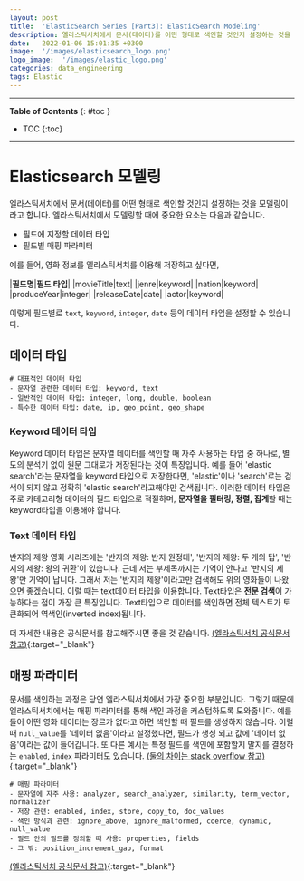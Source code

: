 ```yaml
---
layout: post
title:  'ElasticSearch Series [Part3]: ElasticSearch Modeling'
description: 엘라스틱서치에서 문서(데이터)를 어떤 형태로 색인할 것인지 설정하는 것을 모델링이라고 합니다. 엘라스틱서치에서 모델링할 때에 중요한 요소는 다음과 같습니다.
date:   2022-01-06 15:01:35 +0300
image:  '/images/elasticsearch_logo.png'
logo_image:  '/images/elastic_logo.png'
categories: data_engineering
tags: Elastic
---
```

---
**Table of Contents**
{: #toc }
*  TOC
{:toc}

---

# Elasticsearch 모델링
엘라스틱서치에서 문서(데이터)를 어떤 형태로 색인할 것인지 설정하는 것을 모델링이라고 합니다. 엘라스틱서치에서 모델링할 때에 중요한 요소는 다음과 같습니다.  

- 필드에 지정할 데이터 타입
- 필드별 매핑 파라미터

예를 들어, 영화 정보를 엘라스틱서치를 이용해 저장하고 싶다면,  

|__필드명__|__필드 타입__|
|movieTitle|text|
|jenre|keyword|
|nation|keyword|
|produceYear|integer|
|releaseDate|date|
|actor|keyword|

이렇게 필드별로 `text`, `keyword`, `integer`, `date` 등의 데이터 타입을 설정할 수 있습니다.

## 데이터 타입  

```
# 대표적인 데이터 타입
- 문자열 관련한 데이터 타입: keyword, text
- 일반적인 데이터 타입: integer, long, double, boolean
- 특수한 데이터 타입: date, ip, geo_point, geo_shape
```

### Keyword 데이터 타입
Keyword 데이터 타입은 문자열 데이터를 색인할 때 자주 사용하는 타입 중 하나로, 별도의 분석기 없이 원문 그대로가 저장된다는 것이 특징입니다. 예를 들어 'elastic search'라는 문자열을 keyword 타입으로 저장한다면, 'elastic'이나 'search'로는 검색이 되지 않고 정확히 'elastic search'라고해야만 검색됩니다. 이러한 데이터 타입은 주로 카테고리형 데이터의 필드 타입으로 적절하며, **문자열을 필터링, 정렬, 집계**할 때는 keyword타입을 이용해야 합니다.  

### Text 데이터 타입
반지의 제왕 영화 시리즈에는 '반지의 제왕: 반지 원정대', '반지의 제왕: 두 개의 탑', '반지의 제왕: 왕의 귀환'이 있습니다. 근데 저는 부제목까지는 기억이 안나고 '반지의 제왕'만 기억이 납니다. 그래서 저는 '반지의 제왕'이라고만 검색해도 위의 영화들이 나왔으면 좋겠습니다. 이럴 때는 text데이터 타입을 이용합니다. Text타입은 **전문 검색**이 가능하다는 점이 가장 큰 특징입니다. Text타입으로 데이터를 색인하면 전체 텍스트가 토큰화되어 역색인(inverted index)됩니다. 

더 자세한 내용은 공식문서를 참고해주시면 좋을 것 같습니다. [(엘라스틱서치 공식문서 참고)](https://www.elastic.co/guide/en/elasticsearch/reference/current/mapping-types.html){:target="_blank"}

## 매핑 파라미터
문서를 색인하는 과정은 당연 엘라스틱서치에서 가장 중요한 부분입니다. 그렇기 때문에 엘라스틱서치에서는 매핑 파라미터를 통해 색인 과정을 커스텀하도록 도와줍니다. 예를 들어 어떤 영화 데이터는 장르가 없다고 하면 색인할 때 필드를 생성하지 않습니다. 이럴 때 `null_value`를 '데이터 없음'이라고 설정했다면, 필드가 생성 되고 값에 '데이터 없음'이라는 값이 들어갑니다. 또 다른 예시는 특정 필드를 색인에 포함할지 말지를 결정하는 `enabled`, `index` 파라미터도 있습니다. [(둘의 차이는 stack overflow 참고)](https://stackoverflow.com/questions/50836504/elasticsearch-mapping-parameters-index-vs-enabled){:target="_blank"}


```
# 매핑 파라미터
- 문자열에 자주 사용: analyzer, search_analyzer, similarity, term_vector, normalizer
- 저장 관련: enabled, index, store, copy_to, doc_values
- 색인 방식과 관련: ignore_above, ignore_malformed, coerce, dynamic, null_value
- 필드 안의 필드를 정의할 때 사용: properties, fields
- 그 밖: position_increment_gap, format
```
[(엘라스틱서치 공식문서 참고)](https://www.elastic.co/guide/en/elasticsearch/reference/current/mapping-params.html){:target="_blank"}